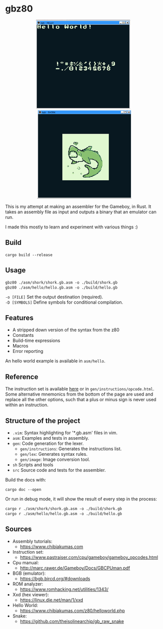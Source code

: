 # gbz80

<p align="center" >
  <img src="doc/hello.png" width="300" title="hello">
  &nbsp;
  <img src="doc/shork.png" width="300" title="shork">
</p>

This is my attempt at making an assembler for the Gameboy, in Rust.
It takes an assembly file as input and outputs a binary that an emulator can run.  
  
I made this mostly to learn and experiment with various things :)

## Build

```
cargo build --release
```

## Usage

```
gbz80 ./asm/shork/shork.gb.asm -o ./build/shork.gb
gbz80 ./asm/hello/hello.gb.asm -o ./build/hello.gb
```
`-o [FILE]` Set the output destination (required).  
`-D [SYMBOLS]` Define symbols for conditional compilation.

## Features

- A stripped down version of the syntax from the z80
- Constants
- Build-time expressions
- Macros
- Error reporting

An hello world example is available in `asm/hello`.

## Reference

The instruction set is available [here](https://www.pastraiser.com/cpu/gameboy/gameboy_opcodes.html) or in `gen/instructions/opcode.html`.  
Some alternative mnemonics from the bottom of the page are used and replace all the other options, such that a plus or minus sign is never used within an instruction.

## Structure of the project

- `.vim`: Syntax highlighting for '*.gb.asm' files in vim.
- `asm`: Examples and tests in assembly.
- `gen`: Code generation for the lexer.
  - `gen/instructions`: Generates the instructions list.
  - `gen/lex`: Generates syntax rules.
  - `gen/image`: Image conversion tool.
- `sh`    Scripts and tools
- `src`   Source code and tests for the assembler.

Build the docs with:
```
cargo doc --open
```
Or run in debug mode, it will show the result of every step in the process:
```
cargo r ./asm/shork/shork.gb.asm -o ./build/shork.gb
cargo r ./asm/hello/hello.gb.asm -o ./build/hello.gb
```
## Sources

- Assembly tutorials:   
    - https://www.chibiakumas.com   
- Instruction set:  
    - https://www.pastraiser.com/cpu/gameboy/gameboy_opcodes.html  
- Cpu manual:  
    - http://marc.rawer.de/Gameboy/Docs/GBCPUman.pdf  
- BGB (emulator):
    - https://bgb.bircd.org/#downloads
- ROM analyzer:
    - https://www.romhacking.net/utilities/1343/
- Xxd (hex viewer):
    - https://linux.die.net/man/1/xxd
- Hello World:
    - https://www.chibiakumas.com/z80/helloworld.php
- Snake:
    - https://github.com/theisolinearchip/gb_raw_snake
